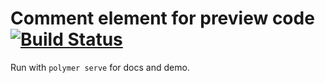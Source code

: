 # Comment element for preview code[![Build Status](https://travis-ci.org/preview-code/util.svg?branch=master)](https://travis-ci.org/preview-code/util)

Run with `polymer serve` for docs and demo.
